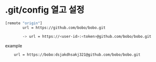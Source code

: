 # .git/config 열고 설정

```bash
[remote "origin"]
        url = https://github.com/bobo/bobo.git

        -> url = https://<user-id>:<token>@github.com/bobo/bobo.git
```
example

```bash
    url = https://bobo:dsjakdhsakj321@github.com/bobo/bobo.git

```
